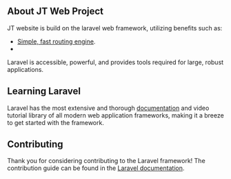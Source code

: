 ## About JT Web Project

JT website is build on the laravel web framework, utilizing benefits such as:

- [Simple, fast routing engine](https://laravel.com/docs/routing).
-

Laravel is accessible, powerful, and provides tools required for large, robust applications.

## Learning Laravel

Laravel has the most extensive and thorough [documentation](https://laravel.com/docs) and video tutorial library of all modern web application frameworks, making it a breeze to get started with the framework.


## Contributing

Thank you for considering contributing to the Laravel framework! The contribution guide can be found in the [Laravel documentation](https://laravel.com/docs/contributions).

